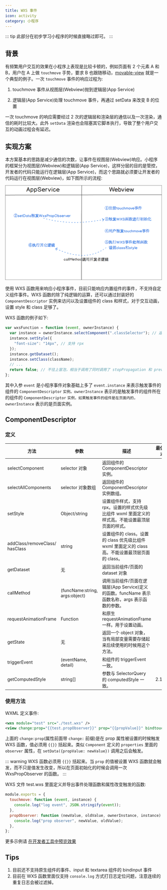 ```yaml
---
title: WXS 事件
icon: activity
category: 小程序
---
```


::: tip
此部分在初步学习小程序的时候直接略过即可。
:::

## 背景

有频繁用户交互的效果在小程序上表现是比较卡顿的，例如页面有 2 个元素 A 和 B，用户在 A 上做 `touchmove` 手势，要求 B 也跟随移动，[movable-view](https://developers.weixin.qq.com/miniprogram/dev/component/movable-view.html) 就是一个典型的例子。一次 `touchmove` 事件的响应过程为:

1. touchmove 事件从视图层(Webview)抛到逻辑层(App Service)

1. 逻辑层(App Service)处理 touchmove 事件，再通过 setData 来改变 B 的位置

一次 touchmove 的响应需要经过 2 次的逻辑层和渲染层的通信以及一次渲染，通信的耗时比较大。此外 `setData` 渲染也会阻塞其它脚本执行，导致了整个用户交互的动画过程会有延迟。

## 实现方案

本方案基本的思路是减少通信的次数，让事件在视图层(Webview)响应。小程序的框架分为视图层(Webview)和逻辑层(App Service)，这样分层的目的是管控，开发者的代码只能运行在逻辑层(App Service)，而这个思路就必须要让开发者的代码运行在视图层(Webview)，如下图所示的流程:

![流程演示](./assets/interative-model.png)

使用 WXS 函数用来响应小程序事件，目前只能响应内置组件的事件，不支持自定义组件事件。WXS 函数的除了纯逻辑的运算，还可以通过封装好的`ComponentDescriptor` 实例来访问以及设置组件的 class 和样式，对于交互动画，设置 style 和 class 足够了。

WXS 函数的例子如下:

```js
var wxsFunction = function (event, ownerInstance) {
  var instance = ownerInstance.selectComponent(".classSelector"); // 返回组件的实例
  instance.setStyle({
    "font-size": "14px", // 支持 rpx
  });
  instance.getDataset();
  instance.setClass(className);
  // ...
  return false; // 不往上冒泡，相当于调用了同时调用了 stopPropagation 和 preventDefault
};
```

其中入参 `event` 是小程序事件对象基础上多了 `event.instance` 来表示触发事件的组件的 `ComponentDescriptor` `实例。ownerInstance` 表示的是触发事件的组件所在的组件的 `ComponentDescriptor` `实例，如果触发事件的组件是在页面内的，ownerInstance` 表示的是页面实例。

## ComponentDescriptor

### 定义

| 方法                           | 参数                           | 描述                                                                                               | 最低版本 |
| ------------------------------ | ------------------------------ | -------------------------------------------------------------------------------------------------- | -------- |
| selectComponent                | selector 对象                  | 返回组件的 ComponentDescriptor 实例。                                                              |
| selectAllComponents            | selector 对象数组              | 返回组件的 ComponentDescriptor 实例数组。                                                          |
| setStyle                       | Object/string                  | 设置组件样式，支持 rpx。设置的样式优先级比组件 wxml 里面定义的样式高。不能设置最顶层页面的样式。   |
| addClass/removeClass/ hasClass | string                         | 设置组件的 class。设置的 class 优先级比组件 wxml 里面定义的 class 高。不能设置最顶层页面的 class。 |
| getDataset                     | 无                             | 返回当前组件/页面的 dataset 对象                                                                   |
| callMethod                     | (funcName:string, args:object) | 调用当前组件/页面在逻辑层(App Service)定义的函数。funcName 表示函数名称，args 表示函数的参数。     |
| requestAnimationFrame          | Function                       | 和原生 requestAnimationFrame 一样。用于设置动画。                                                  |
| getState                       | 无                             | 返回一个 object 对象，当有局部变量需要存储起来后续使用的时候用这个方法。                           |
| triggerEvent                   | (eventName, detail)            | 和组件的 triggerEvent 一致。                                                                       |
| getComputedStyle               | string[]                       | 参数与 SelectorQuery 的 computedStyle 一致。                                                       | 2.11.2   |

### 使用方法

WXML 定义事件:

```xml
<wxs module="test" src="./test.wxs" />
<view change:prop="{{test.propObserver}}" prop="{{propValue}}" bindtouchmove="{{test.touchmove}}" class="movable" />
```

上面的 `change:prop`(属性前面带 `change:` 前缀)是在 prop 属性被设置的时候触发 WXS 函数，值必须用 `{{}}` 括起来。类似 `Component` 定义的 `properties` 里面的 `observer` 属性，在 `setData({propValue: newValue})` 调用之后会触发。

::: warning
WXS 函数必须用 `{{}}` 括起来。当 `prop` 的值被设置 WXS 函数就会触发，而不只是值发生改变，所以在页面初始化的时候会调用一次 WxsPropObserver 的函数。
:::

WXS 文件 test.wxs 里面定义并导出事件处理函数和属性改变触发的函数:

```js
module.exports = {
  touchmove: function (event, instance) {
    console.log("log event", JSON.stringify(event));
  },
  propObserver: function (newValue, oldValue, ownerInstance, instance) {
    console.log("prop observer", newValue, oldValue);
  },
};
```

更多示例请 [在开发者工具中预览效果](https://developers.weixin.qq.com/s/L1G0Dkmc7G8a)

## Tips

1. 目前还不支持原生组件的事件、input 和 textarea 组件的 bindinput 事件
1. 目前在 WXS 函数里面仅支持 `console.log` 方式打日志定位问题，注意连续的重复日志会被过滤掉。
